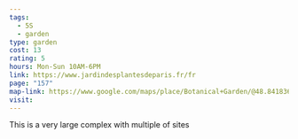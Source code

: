 ```yaml
---
tags:
  - 5S
  - garden
type: garden
cost: 13
rating: 5
hours: Mon-Sun 10AM-6PM
link: https://www.jardindesplantesdeparis.fr/fr
page: "157"
map-link: https://www.google.com/maps/place/Botanical+Garden/@48.8418367,2.3503587,16.25z/data=!4m15!1m8!3m7!1s0x47e671f19bf8db69:0x10843dfd839e8aae!2sJardin+des+Plantes,+75005+Paris,+France!3b1!8m2!3d48.8439621!4d2.3595996!16s%2Fg%2F1224zl5c!3m5!1s0x47e671b70e24f18f:0xd8d8bd334a428f2b!8m2!3d48.8440802!4d2.3638023!16s%2Fm%2F05f6n1l?entry=ttu
visit:
---
```

This is a very large complex with multiple of sites